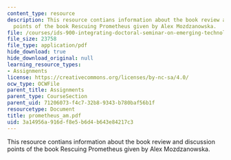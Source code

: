 ```yaml
---
content_type: resource
description: This resource contians information about the book review and discussion
  points of the book Rescuing Prometheus given by Alex Mozdzanowska.
file: /courses/ids-900-integrating-doctoral-seminar-on-emerging-technologies-fall-2005/3a14956a916df8e5b6d4b643e84217c3_prometheus_am.pdf
file_size: 23758
file_type: application/pdf
hide_download: true
hide_download_original: null
learning_resource_types:
- Assignments
license: https://creativecommons.org/licenses/by-nc-sa/4.0/
ocw_type: OCWFile
parent_title: Assignments
parent_type: CourseSection
parent_uid: 71206073-f4c7-32b8-9343-b780baf56b1f
resourcetype: Document
title: prometheus_am.pdf
uid: 3a14956a-916d-f8e5-b6d4-b643e84217c3
---
```

This resource contians information about the book review and discussion points of the book Rescuing Prometheus given by Alex Mozdzanowska.